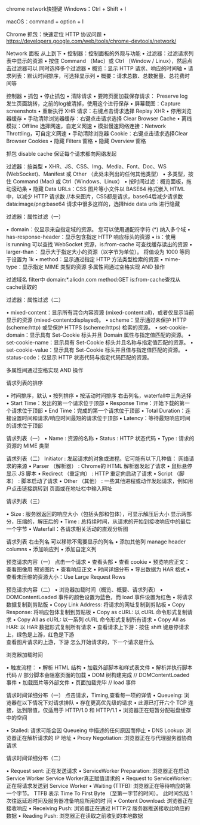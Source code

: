 chrome network快捷键
Windows：Ctrl + Shift + I

macOS：command + option + I


Chrome 抓包：快速定位 HTTP 协议问题
• https://developers.google.com/web/tools/chrome-devtools/network/


Network 面板   从上到下
• 控制器：控制面板的外观与功能
• 过滤器：过滤请求列表中显示的资源
• 按住 Command （Mac）或 Ctrl （Window / Linux），然后点击过滤器可以 同时选择多个过滤器
• 概览：显示 HTTP 请求、响应的时间轴
• 请求列表：默认时间排序，可选择显示列
• 概要：请求总数、总数据量、总花费时间等


控制器
• 抓包
• 停止抓包
• 清除请求
• 要跨页面加载保存请求： Preserve log    发生页面跳转，之前的log被清掉，使用这个进行保存
• 屏幕截图：Capture screenshots
• 重新执行 XHR 请求：右键点击请求选择 Replay XHR
• 停用浏览器缓存
• 手动清除浏览器缓存：右键点击请求选择 Clear Browser Cache
• 离线模拟：Offline   选择网速，自定义网速
• 模拟慢速网络连接：Network Throttling，可自定义网速
• 手动清除浏览器 Cookie：右键点击请求选择Clear Browser Cookies
• 隐藏 Filters 窗格
• 隐藏 Overview 窗格

抓包 
disable cache 保证每个请求都向网络发起


过滤器：按类型
• XHR、JS、CSS、Img、Media、Font、Doc、WS (WebSocket)、Manifest 或 Other （此处未列出的任何其他类型）
• 多类型，按住 Command (Mac) 或 Ctrl（Windows、Linux）
• 按时间过滤：概览面板，拖动滚动条
• 隐藏 Data URLs：CSS 图片等小文件以 BASE64 格式嵌入 HTML 中，以减少 HTTP 请求数
   //本来图片，CSS都是请求，base64后减少请求数
   data:image/png:base64  请求中很多这样的，选择hide data urls 进行隐藏
   

过滤器：属性过滤（一）

• domain：仅显示来自指定域的资源。 您可以使用通配符字符 (*) 纳入多个域
• has-response-header：显示包含指定 HTTP 响应标头的资源
• is：使用 is:running 可以查找 WebSocket 资源，is:from-cache 可查找缓存读出的资源
• larger-than： 显示大于指定大小的资源（以字节为单位）。 将值设为 1000 等同于设置为 1k
• method：显示通过指定 HTTP 方法类型检索的资源
• mime-type：显示指定 MIME 类型的资源
多属性间通过空格实现 AND 操作   

过滤域名 filter中  domain:*.alicdn.com  method:GET 
 is:from-cache查找从cache读取的
 
 
 
过滤器：属性过滤（二）

• mixed-content：显示所有混合内容资源 (mixed-content:all)，或者仅显示当前显示的资源 
  (mixed-content:displayed)。
• scheme：显示通过未保护 HTTP (scheme:http) 或受保护 HTTPS (scheme:https) 检索的资源。
• set-cookie-domain：显示具有 Set-Cookie 标头并且 Domain 属性与指定值匹配的资源。
• set-cookie-name：显示具有 Set-Cookie 标头并且名称与指定值匹配的资源。
• set-cookie-value：显示具有 Set-Cookie 标头并且值与指定值匹配的资源。
• status-code：仅显示 HTTP 状态代码与指定代码匹配的资源。

多属性间通过空格实现 AND 操作 




请求列表的排序

• 时间排序，默认
• 按列排序
• 按活动时间排序   右击列名，waterfall中三角选择
  • Start Time：发出的第一个请求位于顶部
  • Response Time：开始下载的第一个请求位于顶部
  • End Time：完成的第一个请求位于顶部
  • Total Duration：连接设置时间和请求/响应时间最短的请求位于顶部
  • Latency：等待最短响应时间的请求位于顶部
  
  

请求列表（一）
• Name : 资源的名称
• Status : HTTP 状态代码
• Type : 请求的资源的 MIME 类型  


请求列表（二）
Initiator : 发起请求的对象或进程。它可能有以下几种值：      网络请求的来源
 • Parser （解析器） : Chrome的 HTML 解析器发起了请求
   • 鼠标悬停显示 JS 脚本
 • Redirect （重定向） : HTTP 重定向启动了请求
 • Script （脚本） : 脚本启动了请求
 • Other （其他） : 一些其他进程或动作发起请求，例如用户点击链接跳转到 页面或在地址栏中输入网址
 
 
请求列表（三）

• Size : 服务器返回的响应大小（包括头部和包体），可显示解压后大小   显示两部分，压缩的，解压后的
• Time : 总持续时间，从请求的开始到接收响应中的最后一个字节
• Waterfall：各请求相关活动的直观分析图 


请求列表   右击列名  可以移除不需要显示的列名
• 添加其他列    manage  header columns
• 添加响应列
• 添加自定义列
 
 
 
 预览请求内容（一）    点击一个请求
 • 查看头部
 • 查看 cookie
 • 预览响应正文：查看图像用    预览图片
 • 查看响应正文
 • 时间详细分布
 • 导出数据为 HAR 格式
 • 查看未压缩的资源大小：Use Large Request Rows
 
 
 预览请求内容（二）
 • 浏览器加载时间（概览、概要、请求列表）
   • DOMContentLoaded 事件的颜色设置为蓝色，而 load 事件设置为红色
 • 将请求数据复制到剪贴版
   • Copy Link Address: 将请求的网址复制到剪贴板
   • Copy Response: 将响应包体复制到剪贴板
    • Copy as cURL: 以 cURL 命令形式复制请求
    • Copy All as cURL: 以一系列 cURL 命令形式复制所有请求
    • Copy All as HAR: 以 HAR 数据形式复制所有请求
 • 查看请求上下游：按住 shift 键悬停请求上，绿色是上游，红色是下游    
    查看图片请求的上游，下游   怎么开始请求的，下一个请求是什么
    


浏览器加载时间

• 触发流程：
  • 解析 HTML 结构
  • 加载外部脚本和样式表文件
  • 解析并执行脚本代码 // 部分脚本会阻塞页面的加载
  • DOM 树构建完成 // DOMContentLoaded 事件
  • 加载图片等外部文件
  • 页面加载完毕 // load 事件    
  
  
  
  
  请求时间详细分布（一）  点击请求，Timing,查看每一项的详情
  • Queueing: 浏览器在以下情况下对请求排队
     • 存在更高优先级的请求
     • 此源已打开六个 TCP 连接，达到限值，仅适用于 HTTP/1.0 和 HTTP/1.1
     • 浏览器正在短暂分配磁盘缓存中的空间
  
  • Stalled: 请求可能会因 Queueing 中描述的任何原因而停止
  • DNS Lookup: 浏览器正在解析请求的 IP 地址
  • Proxy Negotiation: 浏览器正在与代理服务器协商请求
  
  
  
请求时间详细分布（二）

• Request sent: 正在发送请求
• ServiceWorker Preparation: 浏览器正在启动 Service Worker   Service Worker真正赋值请求的
• Request to ServiceWorker: 正在将请求发送到 Service Worker 
• Waiting (TTFB): 浏览器正在等待响应的第一个字节。 TTFB 表示 Time To First Byte （至第一字节的时间）。
    此时间包括 1 次往返延迟时间及服务器准备响应所用的时 间
• Content Download: 浏览器正在接收响应
• Receiving Push: 浏览器正在通过 HTTP/2 服务器推送接收此响应的数据
• Reading Push: 浏览器正在读取之前收到的本地数据  